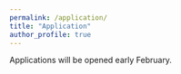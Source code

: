 ```yaml
---
permalink: /application/
title: "Application"
author_profile: true
---
```


Applications will be opened early February.